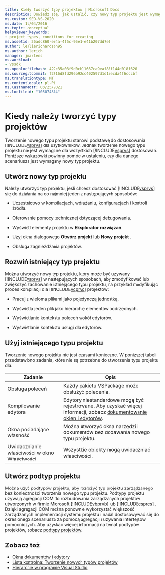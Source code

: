 ```yaml
---
title: Kiedy tworzyć typy projektów | Microsoft Docs
description: Dowiedz się, jak ustalić, czy nowy typ projektu jest wymagany do dostosowywania programu Visual Studio dla użytkowników.
ms.custom: SEO-VS-2020
ms.date: 11/04/2016
ms.topic: conceptual
helpviewer_keywords:
- project types, conditions for creating
ms.assetid: 26adc860-ee4a-4f5c-95e1-e41b207dd7e6
author: leslierichardson95
ms.author: lerich
manager: jmartens
ms.workload:
- vssdk
ms.openlocfilehash: 427c35a03f9d0cb11667ca9eaf88f144d018f620
ms.sourcegitcommit: f2916d8fd296b92cc402597d1d1eecda4f6cccbf
ms.translationtype: MT
ms.contentlocale: pl-PL
ms.lasthandoff: 03/25/2021
ms.locfileid: "105074304"
---
```

# <a name="when-to-create-project-types"></a>Kiedy należy tworzyć typy projektów
Tworzenie nowego typu projektu stanowi podstawę do dostosowania [!INCLUDE[vsprvs](../../code-quality/includes/vsprvs_md.md)] dla użytkowników. Jednak tworzenie nowego typu projektu nie jest wymagane dla wszystkich [!INCLUDE[vsprvs](../../code-quality/includes/vsprvs_md.md)] dostosowań. Poniższe wskazówki powinny pomóc w ustaleniu, czy dla danego scenariusza jest wymagany nowy typ projektu.

## <a name="create-a-new-project-type"></a>Utwórz nowy typ projektu
 Należy utworzyć typ projektu, jeśli chcesz dostosować [!INCLUDE[vsprvs](../../code-quality/includes/vsprvs_md.md)] się do działania na co najmniej jeden z następujących sposobów:

- Uczestnictwo w kompilacjach, wdrażaniu, konfiguracjach i kontroli źródła.

- Oferowanie pomocy technicznej dotyczącej debugowania.

- Wyświetl elementy projektu w **Eksplorator rozwiązań**.

- Użyj okna dialogowego **Otwórz projekt** lub **Nowy projekt** .

- Obsługa zagnieżdżania projektów.

## <a name="extend-an-existing-project-type"></a>Rozwiń istniejący typ projektu
 Można utworzyć nowy typ projektu, który może być używany [!INCLUDE[vsprvs](../../code-quality/includes/vsprvs_md.md)] w następujących sposobach, aby zmodyfikować lub zwiększyć zachowanie istniejącego typu projektu, na przykład modyfikując proces kompilacji dla [!INCLUDE[vcprvc](../../code-quality/includes/vcprvc_md.md)] projektów:

- Pracuj z wieloma plikami jako pojedynczą jednostką.

- Wyświetla jeden plik jako hierarchię elementów podrzędnych.

- Wyświetlanie kontekstu poleceń wokół edytorów.

- Wyświetlanie kontekstu usługi dla edytorów.

## <a name="use-an-existing-project-type"></a>Użyj istniejącego typu projektu
 Tworzenie nowego projektu nie jest czasami konieczne. W poniższej tabeli przedstawiono zadania, które nie są potrzebne do utworzenia typu projektu dla.

|Zadanie|Opis|
|----------|-----------------|
|Obsługa poleceń|Każdy pakietu VSPackage może obsłużyć polecenia.|
|Kompilowanie edytora|Edytory niestandardowe mogą być rejestrowane. Aby uzyskać więcej informacji, zobacz [dokumentowanie okien i edytorów](/previous-versions/bb165691(v=vs.100)).|
|Okna posiadające własność|Można utworzyć okna narzędzi i dokumentów bez dodawania nowego typu projektu.|
|Uwidacznianie właściwości w okno Właściwości|Wszystkie obiekty mogą uwidaczniać właściwości.|

## <a name="create-a-project-subtype"></a>Utwórz podtyp projektu
 Można użyć podtypów projektu, aby rozłożyć typ projektu zarządzanego bez konieczności tworzenia nowego typu projektu. Podtypy projektu używają agregacji COM do rozbudowania zarządzanych projektów utworzonych w firmie Microsoft [!INCLUDE[vbprvb](../../code-quality/includes/vbprvb_md.md)] lub [!INCLUDE[csprcs](../../data-tools/includes/csprcs_md.md)] . Dzięki agregacji COM można ponownie wykorzystać większość zarządzanych implementacji systemu projektu i nadal dostosowywać się do określonego scenariusza za pomocą agregacji i używania interfejsów pomocniczych. Aby uzyskać więcej informacji na temat podtypów projektów, zobacz [podtypy projektów](../../extensibility/internals/project-subtypes.md).

## <a name="see-also"></a>Zobacz też
- [Okna dokumentów i edytory](/previous-versions/bb165691(v=vs.100))
- [Lista kontrolna: Tworzenie nowych typów projektów](../../extensibility/internals/checklist-creating-new-project-types.md)
- [Hierarchie w programie Visual Studio](../../extensibility/internals/hierarchies-in-visual-studio.md)